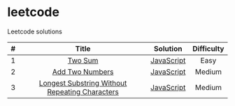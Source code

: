 # leetcode
Leetcode solutions

| # | Title | Solution | Difficulty |
| :---: | :---: | :---: | :---: |
| 1  |  [Two Sum](https://leetcode-cn.com/problems/two-sum/) | [JavaScript](./algorithm/javascript/01/index.md) | Easy |
| 2  |  [Add Two Numbers](https://leetcode-cn.com/problems/add-two-numbers/) | [JavaScript](./algorithm/javascript/02/index.md) | Medium |
| 3  |  [Longest Substring Without Repeating Characters](https://leetcode-cn.com/problems/longest-substring-without-repeating-characters/) | [JavaScript](./algorithm/javascript/03/index.md) | Medium |
